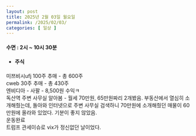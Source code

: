 ```yaml
---
layout: post
title: 2025년 2월 03일 월요일
permalink: /2025/02/03/
categories: [ 일상 ]
---
```

#### 수면 : 2시 ~ 10시 30분<br/>
* #### 주식<br/>
미쯔비시ufj 100주 추매 - 총 600주<br/>
cweb 30주 추매 - 총 430주<br/>
엔비디아 - 사팔 - 8,500원 수익ㅋ<br/>
독산역 주변 사무실 알아봄 - 월세 70만원, 65만원짜리 2개봤음. 부동산에서 열심히 소개해줬는데, 돌아와 인터넷으로 주변 사무실 검색하니 70만원에 소개해줬던 매물이 60만원에 올라와 있었다. 기분이 좋지 않았음.<br/>
운동완료<br/>
트럼프 관세이슈로 vix가 정신없던 날이었다.